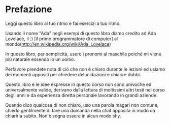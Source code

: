# Prefazione

Leggi questo libro al tuo ritmo e fai esercizi a tuo ritmo.

Usando il nome "Ada" negli esempi di questo libro diamo credito ad Ada
Lovelace, il :) [il primo programmatore di computer] al mondo(http://en.wikipedia.org/wiki/Ada_Lovelace)

In questo libro, per semplicità, userò i pronomi al maschile poiché mi viene più naturale essendo io un uomo.

Perfavore prendete nota di ciò che non è chiaro durante le lezioni ed usiamo dei momenti appositi
per chiedere delucidazioni e chiarire dubbi.

Questo libro e le idee espresse in questo corso non sono univoche ed universalmente valide, 
derivano dalla lettura di moltissimi altri testi nel corso degli anni e da esperienza diretta personale
lavorando in grandi aziende.

Quando dico qualcosa di non chiaro, uso una parola magari non comune, chiedo gentilmente di fare una domanda nella chat
apposita in modo da chiarirla subito. Non bisogna essere in alcun modo shy.

